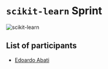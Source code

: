 # `scikit-learn` Sprint

![scikit-learn](https://github.com/scikit-learn/scikit-learn/blob/main/doc/logos/scikit-learn-logo.png?raw=true)

## List of participants

- [Edoardo Abati](https://github.com/EdAbati)
